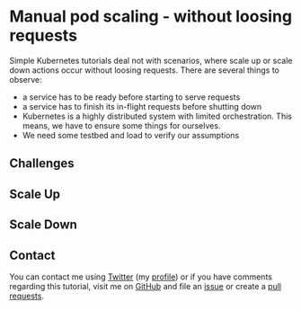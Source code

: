 # Manual pod scaling - without loosing requests

Simple Kubernetes tutorials deal not with scenarios, where scale up or scale down actions occur without loosing requests. There are several things to observe:

- a service has to be ready before starting to serve requests
- a service has to finish its in-flight requests before shutting down
- Kubernetes is a highly distributed system with limited orchestration. This means, we have to ensure some things for ourselves.
- We need some testbed and load to verify our assumptions

## Challenges

## Scale Up

## Scale Down

## Contact

You can contact me using [Twitter](https://twitter.com/intent/tweet?url=https%3a%2f%2fstefanjacobs.github.io%2ftutorials%2f&text=Developing%20with%20Kubernetes%20and%20Docker%20on%20localhost%20without%20messing%20up%20your%20system&via=stefanjacobs&original_referer=https://stefanjacobs.github.io/tutorials/) (my [profile](https://twitter.com/stefanj78)) or if you have comments regarding this tutorial, visit me on [GitHub](https://github.com/stefanjacobs/tutorials) and file an [issue](https://github.com/stefanjacobs/tutorials/issues) or create a [pull requests](https://github.com/stefanjacobs/tutorials/pulls).
